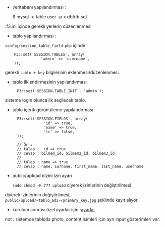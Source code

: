 - veritabanı yapılandırması :

    $ mysql -u table user -p  < db/db.sql

.f3.ini içinde gerekli yerlerin düzenlenmesi

- tablo yapılandırması :

`config/session_table_field.php` içinde

		F3::set('SESSION.TABLES', array(
					'admin' => 'username',
		));

gerekli `tablo + key` bilgilerinin eklenmesi/düzenlenmesi.

- tablo ilklendirmesinin yapılandırması


		F3::set('SESSION.TABLE_INIT', 'admin');

sisteme login olunca ilk seçilecek tablo.

- tablo içerik görüntüleme yapılandırması

		F3::set('SESSION.FIELDS', array(
					'id' => true,
					'name' => true,
					'tc' => false,
		));

		// Ör :
		// talep : _id => true
		// cevap : bilmem_id, bilmem2_id, bilmem3_id
		//
		// talep : name => true
		// cevap : name, surname, first_name, last_name, username

- public/upload dizini izin ayarı

	`sudo chmod -R 777 upload` diyerek izinlerinin değiştirilmesi

diyerek izinlerinin değiştirilmesi, `public/upload/«tablo_adı»/primary_key.jpg` şeklinde
kayıt alıyor.

- kurulum sonrası özel ayarlar için :[ayarlar](http://github.com/gdemir/admin/blob/master/config/session_table_field.php)


not : sistemde tabloda photo, content isimleri için ayrı input gösterimleri var.

